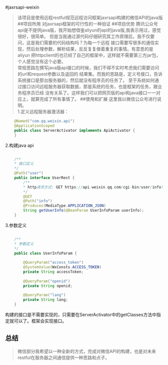#jaxrsapi-weixin
>该项目是使用远程restful规范远程访问框架jaxrsapi构建的微信API的java版
##项目所用
>对jaxrsapi框架的可行性的一种验证
##项目优势
>腾讯公众号api是不提供java版，我开始想借鉴aliyun的api的java版,我表示用过，感觉很好，很简单。
但是当我通过源代码仔细研究其工作原理后，我不仅要问，这是我们需要的代码结构吗？为每一个远程
接口需要写很多的通信实现，然后处理参数，解析结果，反反复复做着重复的事情。有意思的是aliyun
把httpclient的也已经了自己的框架中，这样就不需要第三方jar包，个人感觉没有这个必要。<br>
常规思路在撰写java版api接口的时候，我们不得不实时考虑我们需要访问的url和request参数以及返回的
结果集。而我的思路是，定义号接口，告诉系统接口是那台服务器的，然后就没有程序员的任务了。
至于系统如何通过接口访问远程服务器获取数据，那是系统的任务，也是框架的任务，跟业务程序员已经
没有关系了。这样我们可以把网页版的api和java接口一一对应上，就算完成了所有事情了。
##使用和扩展
这里我以微信公众号进行说明。<br>
1.定义远程服务器激活器：<br>

```java
	@Named("com.qq.weixin.api")
	@ApplicationScoped
	public class ServerActivator implements ApiActivator {
	}
```
2.构建java api

```java

	/**
	* 接口定义
	*/
	@Path("user")
	public interface UserRest {
		/**
		* http请求方式: GET https://api.weixin.qq.com/cgi-bin/user/info?access_token=ACCESS_TOKEN&openid=OPENID&lang=zh_CN 
		*/
		@GET
		@Path("info")
		@Produces(MediaType.APPLICATION_JSON)
		String getUserInfo(@BeanParam UserInfoParam userInfo);
	}
```
3.参数定义
```java

	/**
	* 参数定义
	*/
	public class UserInfoParam {
	
		@QueryParam("access_token")
		@SystemValue(WxConsts.ACCESS_TOKEN) 
		private String accessToken;
	
		@QueryParam("openid")
		private String openid;
	
		@QueryParam("lang") 
		private String lang;
	}
```

构建的接口是不需要实现的，只需要在ServerActivator中的getClasses方法中指定就可以了。框架会实现接口。

## 总结
>微信部分我希望以一种全新的方式，完成对微信API的构建，也是对未来restful在服务器之间通信提供一种思路和点子。
